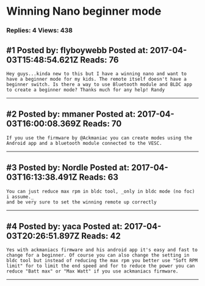 # Winning Nano beginner mode

### Replies: 4 Views: 438

## \#1 Posted by: flyboywebb Posted at: 2017-04-03T15:48:54.621Z Reads: 76

```
Hey guys...kinda new to this but I have a winning nano and want to have a beginner mode for my kids. The remote itself doesn't have a beginner switch. Is there a way to use Bluetooth module and BLDC app to create a beginner mode? Thanks much for any help! Randy
```

---
## \#2 Posted by: mmaner Posted at: 2017-04-03T16:00:08.369Z Reads: 70

```
If you use the firmware by @Ackmaniac you can create modes using the Android app and a bluetooth module connected to the VESC.
```

---
## \#3 Posted by: Nordle Posted at: 2017-04-03T16:13:38.491Z Reads: 63

```
You can just reduce max rpm in bldc tool, _only in bldc mode (no foc) i assume._
and be very sure to set the winning remote up correctly
```

---
## \#4 Posted by: yaca Posted at: 2017-04-03T20:26:51.897Z Reads: 42

```
Yes with ackmaniacs firmware and his android app it's easy and fast to change for a beginner. Of course you can also change the setting in bldc tool but instead of reducing the max rpm you better use "Soft RPM limit" for to limit the end speed and for to reduce the power you can reduce "Batt max" or "Max Watt" if you use ackmaniacs firmware.
```

---
